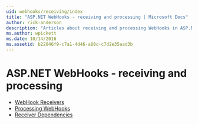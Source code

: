 ```yaml
---
uid: webhooks/receiving/index
title: "ASP.NET WebHooks - receiving and processing | Microsoft Docs"
author: rick-anderson
description: "Articles about receiving and processing WebHooks in ASP.NET"
ms.author: wpickett
ms.date: 10/14/2016
ms.assetid: b22046f9-c7a1-4d46-a80c-c7d2e35aad3b
---
```

# ASP.NET WebHooks - receiving and processing

* [WebHook Receivers](receivers.md)
* [Processing WebHooks](handlers.md)
* [Receiver Dependencies](dependencies.md)

